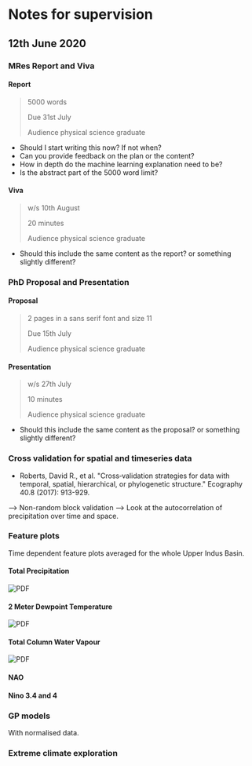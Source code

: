 # Notes for supervision

## 12th June 2020

### MRes Report and Viva

#### Report

> 5000 words
>
> Due 31st July
>
> Audience physical science graduate

* Should I start writing this now? If not when?
* Can you provide feedback on the plan or the content?
* How in depth do the machine learning explanation need to be?
* Is the abstract part of the 5000 word limit?

#### Viva

> w/s 10th August
>
> 20 minutes
>
> Audience physical science graduate

* Should this include the same content as the report? or something slightly different?

### PhD Proposal and Presentation

#### Proposal

> 2 pages in a sans serif font and size 11
>
> Due 15th July
>
> Audience physical science graduate

#### Presentation

> w/s 27th July
>
> 10 minutes
>
> Audience physical science graduate

* Should this include the same content as the proposal? or something slightly different?

### Cross validation for spatial and timeseries data

* Roberts, David R., et al. "Cross‐validation strategies for data with temporal, spatial, hierarchical, or phylogenetic structure." Ecography 40.8 (2017): 913-929.

--> Non-random block validation
--> Look at the autocorrelation of precipitation over time and space.

### Feature plots

Time dependent feature plots averaged for the whole Upper Indus Basin.

#### Total Precipitation

![PDF](https://dl.dropboxusercontent.com/s/telbohk3r30bb6q/Screenshot%202020-06-08%20at%2019.39.55.png?dl=0)

#### 2 Meter Dewpoint Temperature

![PDF](https://dl.dropboxusercontent.com/s/tnsnik5krfbbw9s/Screenshot%202020-06-08%20at%2019.37.49.png?dl=0)

#### Total Column Water Vapour

![PDF](https://dl.dropboxusercontent.com/s/gep4avb73qhx2p6/Screenshot%202020-06-08%20at%2020.05.50.png?dl=0)

#### NAO

#### Nino 3.4 and 4

### GP models

With normalised data. 

### Extreme climate exploration
